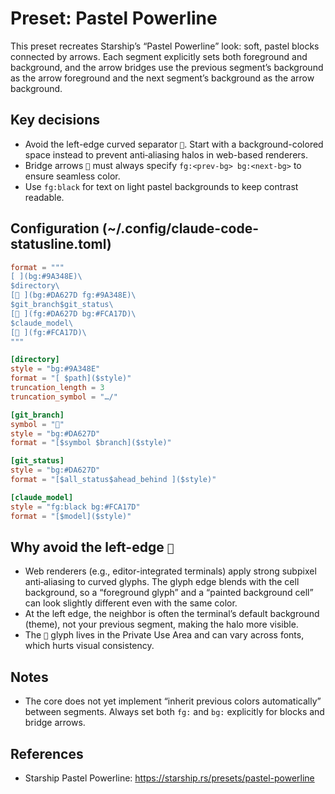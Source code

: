 # Preset: Pastel Powerline

This preset recreates Starship’s “Pastel Powerline” look: soft, pastel blocks connected by arrows. Each segment explicitly sets both foreground and background, and the arrow bridges use the previous segment’s background as the arrow foreground and the next segment’s background as the arrow background.

## Key decisions
- Avoid the left-edge curved separator ``. Start with a background-colored space instead to prevent anti‑aliasing halos in web-based renderers.
- Bridge arrows `` must always specify `fg:<prev-bg> bg:<next-bg>` to ensure seamless color.
- Use `fg:black` for text on light pastel backgrounds to keep contrast readable.

## Configuration (~/.config/claude-code-statusline.toml)

```toml
format = """
[ ](bg:#9A348E)\
$directory\
[ ](bg:#DA627D fg:#9A348E)\
$git_branch$git_status\
[ ](fg:#DA627D bg:#FCA17D)\
$claude_model\
[ ](fg:#FCA17D)\
"""

[directory]
style = "bg:#9A348E"
format = "[ $path]($style)"
truncation_length = 3
truncation_symbol = "…/"

[git_branch]
symbol = ""
style = "bg:#DA627D"
format = "[$symbol $branch]($style)"

[git_status]
style = "bg:#DA627D"
format = "[$all_status$ahead_behind ]($style)"

[claude_model]
style = "fg:black bg:#FCA17D"
format = "[$model]($style)"
```

## Why avoid the left-edge ``
- Web renderers (e.g., editor-integrated terminals) apply strong subpixel anti‑aliasing to curved glyphs. The glyph edge blends with the cell background, so a “foreground glyph” and a “painted background cell” can look slightly different even with the same color.
- At the left edge, the neighbor is often the terminal’s default background (theme), not your previous segment, making the halo more visible.
- The `` glyph lives in the Private Use Area and can vary across fonts, which hurts visual consistency.

## Notes
- The core does not yet implement “inherit previous colors automatically” between segments. Always set both `fg:` and `bg:` explicitly for blocks and bridge arrows.

## References
- Starship Pastel Powerline: https://starship.rs/presets/pastel-powerline
